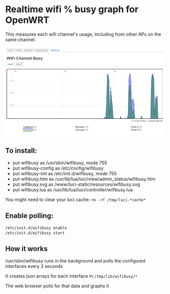 # Realtime wifi % busy graph for OpenWRT

This measures each wifi channel's usage, including from other APs on the same channel.

<img src="wifibusy-screenshot.png">

## To install:
* put wifibusy as /usr/sbin/wifibusy, mode 755
* put wifibusy-config as /etc/config/wifibusy
* put wifibusy-init as /etc/init.d/wifibusy, mode 755
* put wifibusy.htm as /usr/lib/lua/luci/view/admin_status/wifibusy.htm
* put wifibusy.svg as /www/luci-static/resources/wifibusy.svg
* put wifibusy.lua as /usr/lib/lua/luci/controller/wifibusy.lua

You might need to clear your luci cache: `rm -rf /tmp/luci-*cache*`

## Enable polling:

```
/etc/init.d/wifibusy enable
/etc/init.d/wifibusy start
```

## How it works
/usr/sbin/wifibusy runs in the background and polls the configured interfaces every 3 seconds

It creates json arrays for each interface in `/tmp/lib/wifibusy/*`

The web browser polls for that data and graphs it
